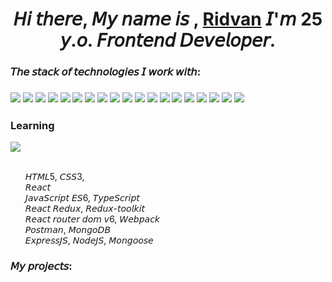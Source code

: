 <h1 align="center">𝘏𝘪 𝘵𝘩𝘦𝘳𝘦, 𝘔𝘺 𝘯𝘢𝘮𝘦 𝘪𝘴 , <a href="https://github.com/Ridvanes" target="_blank">Ridvan</a> 𝘐'𝘮 25 𝘺.𝘰. 𝘍𝘳𝘰𝘯𝘵𝘦𝘯𝘥 𝘋𝘦𝘷𝘦𝘭𝘰𝘱𝘦𝘳.</h1>
<h3>𝘛𝘩𝘦 𝘴𝘵𝘢𝘤𝘬 𝘰𝘧 𝘵𝘦𝘤𝘩𝘯𝘰𝘭𝘰𝘨𝘪𝘦𝘴 𝘐 𝘸𝘰𝘳𝘬 𝘸𝘪𝘵𝘩:<h3>
<img src='https://img.shields.io/badge/node.js-6DA55F?style=for-the-badge&logo=node.js&logoColor=white'>
<img src="https://img.shields.io/badge/html5-%23E34F26.svg?style=for-the-badge&logo=html5&logoColor=white">
<img src="https://img.shields.io/badge/css3-%231572B6.svg?style=for-the-badge&logo=css3&logoColor=white">
<img src="https://img.shields.io/badge/javascript-%23323330.svg?style=for-the-badge&logo=javascript&logoColor=%23F7DF1E">
<img src="https://img.shields.io/badge/typescript-%23007ACC.svg?style=for-the-badge&logo=typescript&logoColor=white">
<img src="https://img.shields.io/badge/react-%2320232a.svg?style=for-the-badge&logo=react&logoColor=%2361DAFB">  
<img src="https://img.shields.io/badge/React_Router-CA4245?style=for-the-badge&logo=react-router&logoColor=white">
<img src="https://img.shields.io/badge/redux-%23593d88.svg?style=for-the-badge&logo=redux&logoColor=white">
<img src="https://camo.githubusercontent.com/dd29990eb1d3648b09c68577081151a7dfd1b1e23cecb80712a709d004e4af66/68747470733a2f2f696d672e736869656c64732e696f2f62616467652f52454455585f544f4f4c4b49542d3364303037353f7374796c653d666f722d7468652d6261646765266c6f676f3d7265647578266c6f676f436f6c6f72">
<img src="https://camo.githubusercontent.com/2fc46663dcf401c11b8c6e09ac3c159ae31c55d113536b6f6885bd2e742f0945/68747470733a2f2f696d672e736869656c64732e696f2f62616467652f52454455585f5448554e4b2d3364303037353f7374796c653d666f722d7468652d6261646765266c6f676f3d7265647578266c6f676f436f6c6f72">
<img src="https://camo.githubusercontent.com/07a7f7d658c7765d972766d22ca551451930b099216367706104822b217cfa0c/68747470733a2f2f696d672e736869656c64732e696f2f62616467652f52454455585f444556544f4f4c532d3364303037353f7374796c653d666f722d7468652d6261646765266c6f676f3d7265647578266c6f676f436f6c6f72">  
<img src="https://img.shields.io/badge/webpack-%238DD6F9.svg?style=for-the-badge&logo=webpack&logoColor=black">
<img src="https://img.shields.io/badge/figma-%23F24E1E.svg?style=for-the-badge&logo=figma&logoColor=white">
<img src="https://img.shields.io/badge/Postman-FF6C37?style=for-the-badge&logo=postman&logoColor=white">
<img src="https://img.shields.io/badge/MongoDB-%234ea94b.svg?style=for-the-badge&logo=mongodb&logoColor=white">
<img src="https://img.shields.io/badge/express.js-%23404d59.svg?style=for-the-badge&logo=express&logoColor=%2361DAFB">
<img src="https://camo.githubusercontent.com/c42a4176dfd58a8ec44ba89823e6ff92b05ee618938b8bbc3e623c956cefe70d/68747470733a2f2f696d672e736869656c64732e696f2f62616467652f4d6174657269616c5f55492d3334373566663f7374796c653d666f722d7468652d6261646765266c6f676f3d6d6174657269616c7569266c6f676f436f6c6f72">
<img src="https://camo.githubusercontent.com/07f9919fc5d8e662e02ab7bb46b1c169c8355255ee898a9fad13a88618e01182/68747470733a2f2f696d672e736869656c64732e696f2f62616467652f45534c696e742d677265793f7374796c653d666f722d7468652d6261646765266c6f676f3d65736c696e74266c6f676f436f6c6f72">
<img src="https://camo.githubusercontent.com/c26686c018bc66fc95f48d47ef2ecb16be4bde2550033abf4c1975d387840850/68747470733a2f2f696d672e736869656c64732e696f2f62616467652f50524554544945522d626c61636b3f7374796c653d666f722d7468652d6261646765266c6f676f3d5052455454494552266c6f676f436f6c6f72">
  <h3>Learning</h3>
<img src="https://camo.githubusercontent.com/982d2650a148990ba544e7f3f870038312029a9d389263cb2ce7cbd40d74a713/68747470733a2f2f696d672e736869656c64732e696f2f62616467652f547970655363726970742d3533393265643f7374796c653d666f722d7468652d6261646765266c6f676f3d54797065536372697074266c6f676f436f6c6f72">
<ul style="list-style: none"><br>
<li> 𝘏𝘛𝘔𝘓5, 𝘊𝘚𝘚3, </li>
<li>𝘙𝘦𝘢𝘤𝘵</li>
<li>𝘑𝘢𝘷𝘢𝘚𝘤𝘳𝘪𝘱𝘵 𝘌𝘚6, 𝘛𝘺𝘱𝘦𝘚𝘤𝘳𝘪𝘱𝘵</li>
<li>𝘙𝘦𝘢𝘤𝘵 𝘙𝘦𝘥𝘶𝘹, 𝘙𝘦𝘥𝘶𝘹-𝘵𝘰𝘰𝘭𝘬𝘪𝘵</li>
<li>𝘙𝘦𝘢𝘤𝘵 𝘳𝘰𝘶𝘵𝘦𝘳 𝘥𝘰𝘮 𝘷6, 𝘞𝘦𝘣𝘱𝘢𝘤𝘬</li>
<li>𝘗𝘰𝘴𝘵𝘮𝘢𝘯, 𝘔𝘰𝘯𝘨𝘰𝘋𝘉</li>
<li>𝘌𝘹𝘱𝘳𝘦𝘴𝘴𝘑𝘚, 𝘕𝘰𝘥𝘦𝘑𝘚, 𝘔𝘰𝘯𝘨𝘰𝘰𝘴𝘦</li>
</ul>

<h3>𝘔𝘺 𝘱𝘳𝘰𝘫𝘦𝘤𝘵𝘴:<h3>
